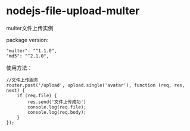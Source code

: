 # nodejs-file-upload-multer
multer文件上传实例

package version:

    "multer": "^1.1.0",
    "md5": "^2.1.0",

使用方法：

```
//文件上传服务
router.post('/upload', upload.single('avatar'), function (req, res, next) {
    if (req.file) {
        res.send('文件上传成功')
        console.log(req.file);
        console.log(req.body);
    }
});
```
